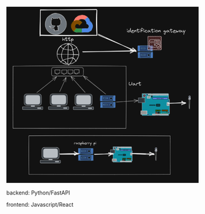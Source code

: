 ![resim](https://github.com/BilalAlpaslan/iot-websocket-react/blob/master/sistem.png)

backend: Python/FastAPI

frontend: Javascript/React
